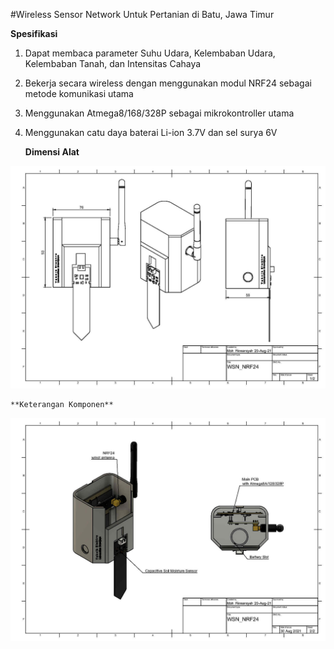 #Wireless Sensor Network Untuk Pertanian di Batu, Jawa Timur

**Spesifikasi**
1. Dapat membaca parameter Suhu Udara, Kelembaban Udara, Kelembaban Tanah, dan Intensitas Cahaya
2. Bekerja secara wireless dengan menggunakan modul NRF24 sebagai metode komunikasi utama
3. Menggunakan Atmega8/168/328P sebagai mikrokontroller utama
4. Menggunakan catu daya baterai Li-ion 3.7V dan sel surya 6V


    **Dimensi Alat**
    
![3D Enclosure](https://github.com/mrproffirman/Portofolio/blob/main/WSN/img/3D_Sketch_wsn_atmega8_Page1.jpg)
    
    **Keterangan Komponen**
    
![3D Enclosure](https://github.com/mrproffirman/Portofolio/blob/main/WSN/img/3D_Sketch_wsn_atmega8_Page2.jpg)

